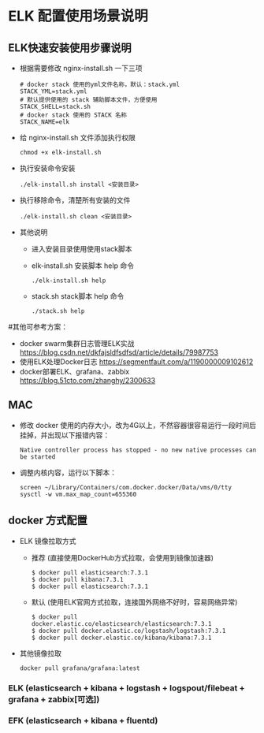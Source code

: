 # ELK 配置使用场景说明

## ELK快速安装使用步骤说明

- 根据需要修改 nginx-install.sh 一下三项
    
      # docker stack 使用的yml文件名称，默认：stack.yml
      STACK_YML=stack.yml
      # 默认提供使用的 stack 辅助脚本文件，方便使用
      STACK_SHELL=stack.sh
      # docker stack 使用的 STACK 名称
      STACK_NAME=elk

- 给 nginx-install.sh 文件添加执行权限

      chmod +x elk-install.sh
      
- 执行安装命令安装

      ./elk-install.sh install <安装目录>

- 执行移除命令，清楚所有安装的文件

      ./elk-install.sh clean <安装目录>
      
- 其他说明

    - 进入安装目录使用使用stack脚本
    
    - elk-install.sh 安装脚本 help 命令
    
          ./elk-install.sh help
          
    - stack.sh stack脚本 help 命令
    
          ./stack.sh help 


#其他可参考方案：

- docker swarm集群日志管理ELK实战 https://blog.csdn.net/dkfajsldfsdfsd/article/details/79987753
- 使用ELK处理Docker日志 https://segmentfault.com/a/1190000009102612
- docker部署ELK、grafana、zabbix https://blog.51cto.com/zhanghy/2300633

## MAC

- 修改 docker 使用的内存大小，改为4G以上，不然容器很容易运行一段时间后挂掉，并出现以下报错内容：

      Native controller process has stopped - no new native processes can be started

- 调整内核内容，运行以下脚本：

      screen ~/Library/Containers/com.docker.docker/Data/vms/0/tty
      sysctl -w vm.max_map_count=655360

## docker 方式配置

- ELK 镜像拉取方式

    - 推荐 (直接使用DockerHub方式拉取，会使用到镜像加速器)

          $ docker pull elasticsearch:7.3.1
          $ docker pull kibana:7.3.1
          $ docker pull elasticsearch:7.3.1

    - 默认 (使用ELK官网方式拉取，连接国外网络不好时，容易网络异常)

          $ docker pull docker.elastic.co/elasticsearch/elasticsearch:7.3.1
          $ docker pull docker.elastic.co/logstash/logstash:7.3.1
          $ docker pull docker.elastic.co/kibana/kibana:7.3.1
 
- 其他镜像拉取

      docker pull grafana/grafana:latest     


### ELK (elasticsearch + kibana + logstash + logspout/filebeat + grafana + zabbix[可选])

### EFK (elasticsearch + kibana + fluentd)
